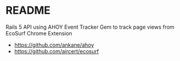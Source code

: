# README

Rails 5 API using AHOY Event Tracker Gem to track page views from EcoSurf Chrome Extension

- https://github.com/ankane/ahoy
- https://github.com/aircert/ecosurf